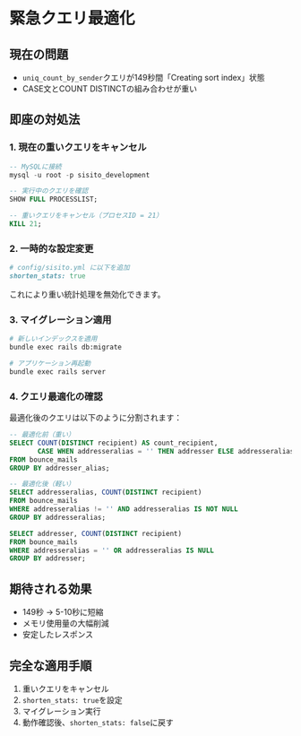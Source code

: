 # 緊急クエリ最適化

## 現在の問題
- `uniq_count_by_sender`クエリが149秒間「Creating sort index」状態
- CASE文とCOUNT DISTINCTの組み合わせが重い

## 即座の対処法

### 1. 現在の重いクエリをキャンセル
```sql
-- MySQLに接続
mysql -u root -p sisito_development

-- 実行中のクエリを確認
SHOW FULL PROCESSLIST;

-- 重いクエリをキャンセル（プロセスID = 21）
KILL 21;
```

### 2. 一時的な設定変更
```ruby
# config/sisito.yml に以下を追加
shorten_stats: true
```

これにより重い統計処理を無効化できます。

### 3. マイグレーション適用
```bash
# 新しいインデックスを適用
bundle exec rails db:migrate

# アプリケーション再起動
bundle exec rails server
```

### 4. クエリ最適化の確認
最適化後のクエリは以下のように分割されます：

```sql
-- 最適化前（重い）
SELECT COUNT(DISTINCT recipient) AS count_recipient,
       CASE WHEN addresseralias = '' THEN addresser ELSE addresseralias END AS addresser_alias
FROM bounce_mails
GROUP BY addresser_alias;

-- 最適化後（軽い）
SELECT addresseralias, COUNT(DISTINCT recipient) 
FROM bounce_mails 
WHERE addresseralias != '' AND addresseralias IS NOT NULL
GROUP BY addresseralias;

SELECT addresser, COUNT(DISTINCT recipient) 
FROM bounce_mails 
WHERE addresseralias = '' OR addresseralias IS NULL
GROUP BY addresser;
```

## 期待される効果
- 149秒 → 5-10秒に短縮
- メモリ使用量の大幅削減
- 安定したレスポンス

## 完全な適用手順
1. 重いクエリをキャンセル
2. `shorten_stats: true`を設定
3. マイグレーション実行
4. 動作確認後、`shorten_stats: false`に戻す